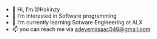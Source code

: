 - 👋 Hi, I’m @Hakinzy
- 👀 I’m interested in Software programming
- 🌱 I’m currently learning Sotware Engineering at ALX
- 📫 you can reach me via adeyemiisaac046@gmail.com

<!---
Hakinzy/Hakinzy is a ✨ special ✨ repository because its `README.md` (this file) appears on your GitHub profile.
You can click the Preview link to take a look at your changes.
--->
